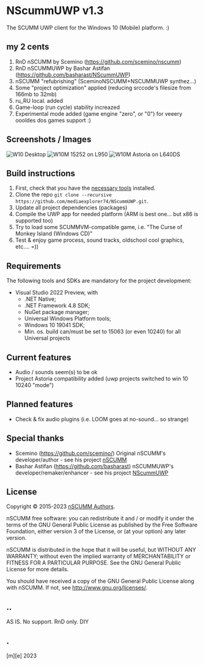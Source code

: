 # NScummUWP v1.3
The SCUMM UWP client for the Windows 10 (Mobile) platform. :)
    
## my 2 cents
1. RnD nSCUMM by Scemino (https://github.com/scemino/nscumm)
2. RnD nSCUMMUWP by Bashar Astifan (https://github.com/basharast/NScummUWP) 
3. nSCUMM "refubrishing" (SceminoNSCUMM+NSCUMMUWP synthez...)
4. Some "project optimization" applied (reducing srccode's filesize from 166mb to 32mb)
5. ru_RU local. added
6. Game-loop (run cycle) stability increazed
7. Experimental mode added (game engine "zero", or "0") for veeery oooldes dos games support :)

## Screenshots / Images
![W10 Desktop](https://github.com/mediaexplorer74/nscumm/blob/master/Images/shot1.png)
![W10M 15252 on L950](https://github.com/mediaexplorer74/nscumm/blob/master/Images/shot2.png)
![W10M Astoria on L640DS](https://github.com/mediaexplorer74/nscumm/blob/master/Images/shot3.png)

## Build instructions
1. First, check that you have the [necessary tools](#requirements) installed.
2. Clone the repo `git clone --recursive https://github.com/mediaexplorer74/NScummUWP.git`.
3. Update all project dependencies (packages) 
4. Compile the UWP app for needed platform (ARM is best one... but x86 is supported too)
5. Try to load some SCUMMVM-compatible game, i.e. "The Curse of Monkey Island (Windows CD)"
6. Test & enjoy game process, sound tracks, oldschool cool graphics, etc.... =))
 

## Requirements
The following tools and SDKs are mandatory for the project development:
* Visual Studio 2022 Preview, with
    * .NET Native;
    * .NET Framework 4.8 SDK;
    * NuGet package manager;
    * Universal Windows Platform tools;
    * Windows 10 19041 SDK;
    * Min. os. build can/must be set to 15063 (or even 10240) for all Universal projects 


## Current features
- Audio / sounds seem(s) to be ok
- Project Astoria compatibility added (uwp projects switched to win 10 10240 "mode")

## Planned features
- Check & fix audio plugins (i.e. LOOM goes at no-sound... so strange)


## Special thanks
- Scemino (https://github.com/scemino/) Original nSCUMM's developer/author - see his project [nSCUMM](https://github.com/scemino/nscumm)
- Bashar Astifan (https://github.com/basharast) nSCUMMUWP's developer/remaker/enhancer - see his project [NScummUWP](https://github.com/basharast/NScummUWP) 

## License
Copyright © 2015-2023 [nSCUMM Authors](https://github.com/scemino/nscumm/graphs/contributors).

nSCUMM free software: you can redistribute it and / or modify it under the terms of the GNU General Public License 
as published by the Free Software Foundation, either version 3 of the License, or (at your option) any later version.

nSCUMM is distributed in the hope that it will be useful, but WITHOUT ANY WARRANTY; without even the implied warranty 
of MERCHANTABILITY or FITNESS FOR A PARTICULAR PURPOSE. See the GNU General Public License for more details.

You should have received a copy of the GNU General Public License along with nSCUMM. 
If not, see http://www.gnu.org/licenses/.

## ..
AS IS. No support. RnD only. DIY

## .
[m][e] 2023

